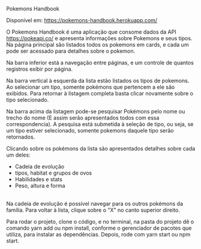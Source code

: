 Pokemons Handbook

Disponível em: https://pokemons-handbook.herokuapp.com/

O Pokemons Handbook é uma aplicação que consome dados da API https://pokeapi.co/ e apresenta informações sobre Pokemons e seus tipos.
Na página principal são listados todos os pokemons em cards, e cada um pode ser acessado para detalhes sobre o pokemon.

Na barra inferior está a navegação entre páginas, e um controle de quantos registros exibir por página.

Na barra vertical à esquerda da lista estão listados os tipos de pokemons. Ao selecionar um tipo, somente pokémons que pertencem a ele são exibidos.
Para retornar à listagem completa basta clicar novamente sobre o tipo selecionado.

Na barra acima da listagem pode-se pesquisar Pokémons pelo nome ou trecho do nome (E assim serão apresentados todos com essa correspondencia).
A pesquisa está submetida à seleção de tipo, ou seja, se um tipo estiver selecionado, somente pokemons daquele tipo serão retornados.

Clicando sobre os pokémons da lista são apresentados detalhes sobre cada um deles:
<ul>
    <li>Cadeia de evolução</li>
    <li>tipos, habitat e grupos de ovos</li>
    <li>Habilidades e stats</li>
    <li>Peso, altura e forma</li>
</ul>
<br/>
Na cadeia de evolução é possível navegar para os outros pokémons da família.
Para voltar à lista, clique sobre o "X" no canto superior direito.


Para rodar o projeto, clone o código, e no terminal, na pasta do projeto dê o comando yarn add ou npm install, conforme o gerenciador de pacotes que utiliza, para instalar as dependências.
Depois, rode com yarn start ou npm start.